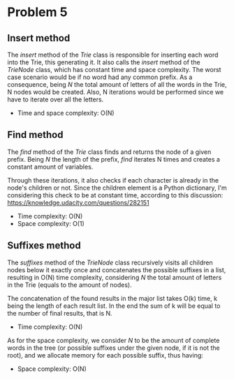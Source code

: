 # Problem 5

## Insert method

The *insert* method of the *Trie* class is responsible for inserting each word into the Trie, this generating it. It
also calls the *insert* method of the *TrieNode* class, which has constant time and space complexity.
The worst case scenario would be if no word had any common prefix. As a consequence, being *N* the total amount of 
letters of all the words in the Trie, N nodes would be created. Also, N iterations would be performed since we have to 
iterate over all the letters.

* Time and space complexity: O(N)


## Find method

The *find* method of the *Trie* class finds and returns the node of a given prefix. Being *N* the length of the prefix,
*find* iterates N times and creates a constant amount of variables.

Through these iterations, it also checks if each character is already in the node's children or not. Since the children
element is a Python dictionary, I'm considering this check to be at constant time, according to this discussion:
https://knowledge.udacity.com/questions/282151    

* Time complexity: O(N)
* Space complexity: O(1)


## Suffixes method

The *suffixes* method of the *TrieNode* class recursively visits all children nodes below it exactly once and
concatenates the possible suffixes in a list, resulting in O(N) time complexity, considering *N* the total amount of
letters in the Trie (equals to the amount of nodes).

The concatenation of the found results in the major list takes O(k) time, k being the length of each result list.
In the end the sum of k will be equal to the number of final results, that is N.

* Time complexity: O(N)

As for the space complexity, we consider *N* to be the amount of complete words in the tree (or possible suffixes under
the given node, if it is not the root), and we allocate memory for each possible suffix, thus having:

* Space complexity: O(N)
